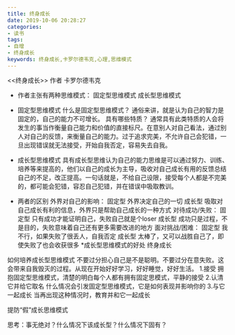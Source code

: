 ```yaml
---
title: 终身成长
date: 2019-10-06 20:28:27
categories:
- 读书
tags:
- 自增
- 终身成长
keywords: 终身成长,卡罗尔德韦克,心理,思维模式
---
```


<<终身成长>> 作者 卡罗尔德韦克

* 作者主张有两种思维模式：
固定型思维模式
成长型思维模式

* 固定型思维模式
什么是固定型思维模式？
通俗来讲，就是认为自己的智力是固定的，自己的能力不可增长。
具有哪些特质？
通常具有此类特质的人会将发生的事当作衡量自己能力和价值的直接标尺。在意别人对自己看法，通过别人对自己的反馈，来衡量自己的能力。过于追求完美，不允许自己会犯错，一旦出现错误就无法接受，开始自我否定，容易失去自我。
* 成长型思维模式
具有成长型思维认为自己的能力思维是可以通过努力、训练、培养等来提高的，他们以自己的成长为主导，吸收对自己成长有用的反馈总结自己的不足，改正提高。一句话就是，不给自己设限，接受每个人都是不完美的，都可能会犯错，容忍自己犯错，并在错误中吸取教训。

<!-- more -->

* 两者的区别
外界对自己的影响：
固定型 外界决定自己的一切
成长型 吸取对自己成长有利的信息，外界只是帮助自己成长的一种方式
对待成功/失败：
固定型 只有成功才能证明自己，失败自己就是个loser
成长型 成功只是过程，不是目的，失败意味着自己还有更多需要改进的地方
面对挑战/困难：
固定型 我不行，如果失败了很丢人，自我否定
成长型 太棒了，又可以战胜自己了，即使失败了也会收获很多
*成长型思维模式的好处
 终身成长

如何培养成长型思维模式
不要过分担心自己是不是聪明。不要过分在意失败。这会带来自我毁灭的过程。从现在开始好好学习，好好睡觉，好好生活。
1.接受  拥抱固定型思维模式，清楚的明白每个人都有拥有固定思模式，平静的接受
2.认清它并给它取名 什么情况会引发固定型思维模式，它是如何表现并影响你的
3.与它一起成长 当再出现这种情况时，教育并和它一起成长

提防“假”成长思维模式

思考：事无绝对？什么情况下该成长型？什么情况下固有？

